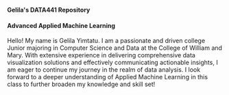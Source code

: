 **Gelila's DATA441 Repository**
#### Advanced Applied Machine Learning
Hello! My name is Gelila Yimtatu. I am a passionate and driven college Junior majoring in Computer Science and Data at the College of William and Mary. With extensive experience in delivering comprehensive data visualization solutions and effectively communicating actionable insights, I am eager to continue my journey in the realm of data analysis. I look forward to a deeper understanding of Applied Machine Learning in this class to further broaden my knowledge and skill set!
